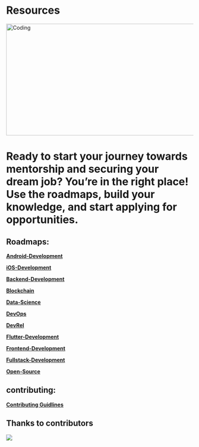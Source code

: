 # Resources 
<p align="Left"><img align="center" alt="Coding" src="https://media3.giphy.com/media/v1.Y2lkPTc5MGI3NjExYm5yMGx2N3djcDBubG4xaXhxOTUxZ3V3MnF0dHJxOHAybmUyZTBzYyZlcD12MV9pbnRlcm5hbF9naWZfYnlfaWQmY3Q9Zw/fhAwk4DnqNgw8/200.webp" height=300 width=600></p>



# Ready to start your journey towards mentorship and securing your dream job? You’re in the right place! Use the roadmaps, build your knowledge, and start applying for opportunities. 


## Roadmaps:

<p  align="Left"><a href="Android-Development#readme"><b>Android-Development</b></a></p>
<p  align="Left"><a href="iOS-Development#readme"><b>iOS-Development</b></a></p> 
<p  align="Left"><a href="Backend-Development#readme"><B>Backend-Development</B></a></p>
<p  align="Left"><a href="Blockchain#readme"><b>Blockchain</b></a></p>
<p  align="Left"><a href="Data-Science#readme"><b>Data-Science</b></a></p>
<p  align="Left"><a href="DevOps#readme"><b>DevOps</b></a></p>
<p  align="Left"><a href="DevRel#readme"><b>DevRel</b></a></p>
<p  align="Left"><a href="Flutter-Development#readme"><b>Flutter-Development</b></a></p>
<p  align="Left"><a href="Frontend-Development#readme"><b>Frontend-Development</b></a></p>
<p  align="Left"><a href="Fullstack-Development#readme"><b>Fullstack-Development</b></a></p>
<p  align="Left"><a href="Open-Source#readme"><b>Open-Source</b></a></p>

## contributing:
 <p  align="Left"><a href="CONTRIBUTING.md"><b>Contributing Guidlines</b></a></p>

## Thanks to  contributors 

 <a href = "https://github.com/GEEX-org/Resources/graphs/contributors">
   <img src = "https://contrib.rocks/image?repo=GEEX-org/Resources"/>
 </a>
